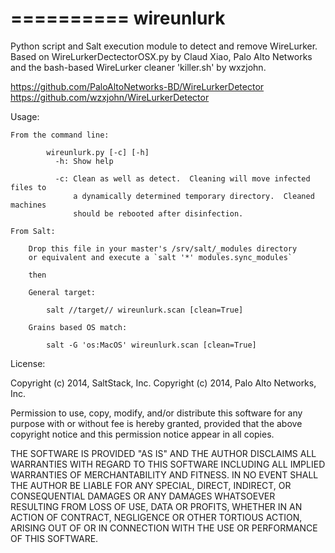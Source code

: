 ==========
wireunlurk
==========

Python script and Salt execution module to detect and remove WireLurker.
Based on WireLurkerDectectorOSX.py by Claud Xiao, Palo Alto Networks and the
bash-based WireLurker cleaner 'killer.sh' by wxzjohn.

https://github.com/PaloAltoNetworks-BD/WireLurkerDetector
https://github.com/wzxjohn/WireLurkerDetector

Usage:

    From the command line:

```
        wireunlurk.py [-c] [-h]
          -h: Show help

          -c: Clean as well as detect.  Cleaning will move infected files to
              a dynamically determined temporary directory.  Cleaned machines
              should be rebooted after disinfection.
```
    From Salt:
        
        Drop this file in your master's /srv/salt/_modules directory
        or equivalent and execute a `salt '*' modules.sync_modules`

        then

        General target:
```
        salt //target// wireunlurk.scan [clean=True]
```
        Grains based OS match:
```
        salt -G 'os:MacOS' wireunlurk.scan [clean=True]
```



License:

Copyright (c) 2014, SaltStack, Inc.
Copyright (c) 2014, Palo Alto Networks, Inc.

Permission to use, copy, modify, and/or distribute this software for any purpose
with or without fee is hereby granted, provided that the above copyright notice
and this permission notice appear in all copies.

THE SOFTWARE IS PROVIDED "AS IS" AND THE AUTHOR DISCLAIMS ALL WARRANTIES WITH
REGARD TO THIS SOFTWARE INCLUDING ALL IMPLIED WARRANTIES OF MERCHANTABILITY AND
FITNESS. IN NO EVENT SHALL THE AUTHOR BE LIABLE FOR ANY SPECIAL, DIRECT,
INDIRECT, OR CONSEQUENTIAL DAMAGES OR ANY DAMAGES WHATSOEVER RESULTING FROM LOSS
OF USE, DATA OR PROFITS, WHETHER IN AN ACTION OF CONTRACT, NEGLIGENCE OR OTHER
TORTIOUS ACTION, ARISING OUT OF OR IN CONNECTION WITH THE USE OR PERFORMANCE OF
THIS SOFTWARE.
